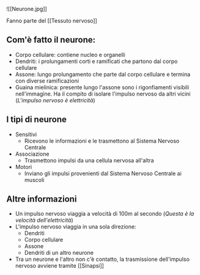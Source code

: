 ![[Neurone.jpg]]

Fanno parte del [[Tessuto nervoso]]
## Com'è fatto il neurone: 
* Corpo cellulare: contiene nucleo e organelli
* Dendriti: i prolungamenti corti e ramificati che partono dal corpo cellulare
* Assone: lungo prolungamento che parte dal corpo cellulare e termina con diverse ramificazioni
* Guaina mielinica: presente lungo l'assone sono i rigonfiamenti visibili nell'immagine. Ha il compito di isolare l'impulso nervoso da altri vicini (*L'impulso nervoso è elettricità*)

## I tipi di neurone
* Sensitivi
	* Ricevono le informazioni e le trasmettono al Sistema Nervoso Centrale
* Associazione
	* Trasmettono impulsi da una cellula nervosa all'altra
* Motori
	* Inviano gli impulsi provenienti dal Sistema Nervoso Centrale ai muscoli

## Altre informazioni
* Un impulso nervoso viaggia a velocità di 100m al secondo (*Questa è la velocità dell'elettricità*)
* L'impulso nervoso viaggia in una sola direzione:
	* Dendriti
	* Corpo cellulare
	* Assone
	* Dendriti di un altro neurone
* Tra un neurone e l'altro non c'è contatto, la trasmissione dell'impulso nervoso avviene tramite [[Sinapsi]]